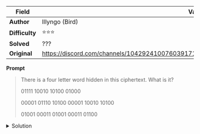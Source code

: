 |Field|Value|
|---|---|
|**Author**|Illyngo (Bird)|
|**Difficulty**|⭐⭐⭐|
|**Solved**|???|
|**Original**|https://discord.com/channels/1042924100760391710/1110625554476040323/1148207261815160872|

**Prompt**
> There is a four letter word hidden in this ciphertext. What is it?
> 
> 01111 10010 10100 01000
>
> 00001 01110 10100 00001 10010 10100
>
> 01001 00011 01001 00011 01100

<details>
<summary>Solution</summary>
The numbers, translated from binary to decimal read

```
15 18 20 8
1 14 20 1 18 20
9 3 9 3 12
```

These numbers correspond to the latin latters

```
o r t h
a n t a r t
i c i c l
```

The rows seem to read 'north', 'antartic' and 'icicle' except for the letters 'n', 'ic', 'e'

The hidden word referred to is therefore 'nice'
</details>
